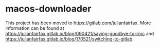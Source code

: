 # macos-downloader
This project has been moved to https://gitlab.com/julianfairfax. More information can be found at https://julianfairfax.gitlab.io/blog/090421/saying-goodbye-to-rmc and https://julianfairfax.gitlab.io/blog/170521/switching-to-gitlab.

